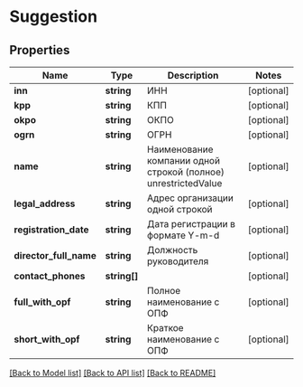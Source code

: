 # Suggestion

## Properties
Name | Type | Description | Notes
------------ | ------------- | ------------- | -------------
**inn** | **string** | ИНН | [optional] 
**kpp** | **string** | КПП | [optional] 
**okpo** | **string** | ОКПО | [optional] 
**ogrn** | **string** | ОГРН | [optional] 
**name** | **string** | Наименование компании одной строкой (полное) unrestrictedValue | [optional] 
**legal_address** | **string** | Адрес организации одной строкой | [optional] 
**registration_date** | **string** | Дата регистрации в формате Y-m-d | [optional] 
**director_full_name** | **string** | Должность руководителя | [optional] 
**contact_phones** | **string[]** |  | [optional] 
**full_with_opf** | **string** | Полное наименование с ОПФ | [optional] 
**short_with_opf** | **string** | Краткое наименование с ОПФ | [optional] 

[[Back to Model list]](../README.md#documentation-for-models) [[Back to API list]](../README.md#documentation-for-api-endpoints) [[Back to README]](../README.md)

